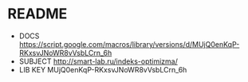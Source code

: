 # README

- DOCS https://script.google.com/macros/library/versions/d/MUjQ0enKqP-RKxsvJNoWR8vVsbLCrn_6h
- SUBJECT http://smart-lab.ru/indeks-optimizma/
- LIB KEY MUjQ0enKqP-RKxsvJNoWR8vVsbLCrn_6h
